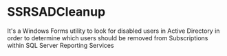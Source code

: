 # SSRSADCleanup
It's a Windows Forms utility to look for disabled users in Active Directory in order to determine which users should be removed from Subscriptions within SQL Server Reporting Services
